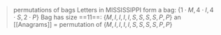 >permutations of bags
>	Letters in MISSISSIPPI form a bag: $\{1\cdot M, 4 \cdot I, 4\cdot S, 2\cdot P \}$
>	Bag has size ==11==: $\{M,I,I,I,I,S,S,S,S,P,P \}$
>	an [[Anagrams]] = permutation of $\{M,I,I,I,I,S,S,S,S,P,P \}$ 